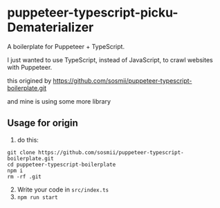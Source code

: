 # puppeteer-typescript-picku-Dematerializer

A boilerplate for Puppeteer + TypeScript.

I just wanted to use TypeScript, instead of JavaScript, to crawl websites with Puppeteer.  

this origined by https://github.com/sosmii/puppeteer-typescript-boilerplate.git

and mine is using some more library

## Usage for origin
1. do this:
```
git clone https://github.com/sosmii/puppeteer-typescript-boilerplate.git
cd puppeteer-typescript-boilerplate
npm i
rm -rf .git
```

2. Write your code in `src/index.ts`
3. `npm run start`
